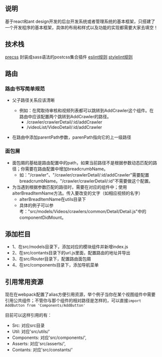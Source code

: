 ## 说明
基于react和ant design开发的后台开发系统或者管理系统的基本框架，只搭建了一个开发程序的基本框架，具体的布局和样式以及功能的实现都需要大家去填空！

## 技术栈
[precss](https://github.com/jonathantneal/precss) 封装成sass语法的postcss集合插件
[eslint规则](https://github.com/flyctrl/react-sys-cms/blob/master/.eslintrc.js)
[stylelint规则](https://github.com/flyctrl/react-sys-cms/blob/master/.stylelintrc)

## 路由

### 路由书写简单规范

- 父子路径关系应该清晰
    - 例如：在爬取待审核和视频列表都可以跳转到AddCrawler这个组件。在路由中应该配置两个跳转到AddCrawler的路径。
        - /crawler/crawlerDetail/:id/addCrawler
        - /videoList/VideoDetail/:id/addCrawler

- 在路由中添加parentPath参数，parenPath指向它的上一级路径

### 面包屑
- 面包屑的基础是路由配置中的path，如果当前路径不是根据参数动态匹配的路径；你需要在路由配置中增加breadcrumbName。
    - 如："/crawler"、"/crawler/crawlerDetail/:id/addCrawler"需要配置breadcrumbName。"/crawler/crawlerDetail/:id"不需要做这个配置。
- 为当遇到根据参数匹配的路径时，需要在对应的组件中；使用alterBreadItemName方法。传入要改变的文字（如相应视频的名字）
    - alterBreadItemName在utils目录下
    - 具体的例子可以参考："src/models/Videos/crawlers/common/Detail/Detail.js"中的componentDidMount。

## 添加栏目
- 1、在src/models目录下，添加对应的模块组件并新增index.js
- 2、在src/contants目录下的url.js里面，配置路由的地址并导出
- 3、在src/Router目录下，配置路由面包屑
- 4、在src/components目录下，添加导航菜单

## 引用常用资源

现在在webpack配置了alias方便引用资源，举个例子当你在某个视图组件中需要引用公共组件；不管你与那个组件的相对路径是怎样的，可以直接`import AddButton from 'Components/AddButton'`

目前可以这样引用的有：

- Src: 对应src目录
- Util: 对应'src/utils/'
- Components: 对应'src/components/',
- Asserts: 对应'src/asserts/',
- Contants: 对应'src/constants/'
